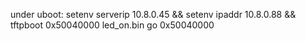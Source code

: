 under uboot:
	setenv serverip 10.8.0.45 && setenv ipaddr 10.8.0.88 && tftpboot 0x50040000 led_on.bin
	go 0x50040000
